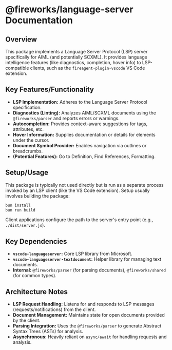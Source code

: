 # @fireworks/language-server Documentation

## Overview

This package implements a Language Server Protocol (LSP) server specifically for AIML (and potentially SCXML). It provides language intelligence features (like diagnostics, completion, hover info) to LSP-compatible clients, such as the `fireagent-plugin-vscode` VS Code extension.

## Key Features/Functionality

- **LSP Implementation:** Adheres to the Language Server Protocol specification.
- **Diagnostics (Linting):** Analyzes AIML/SCXML documents using the `@fireworks/parser` and reports errors or warnings.
- **Autocompletion:** Provides context-aware suggestions for tags, attributes, etc.
- **Hover Information:** Supplies documentation or details for elements under the cursor.
- **Document Symbol Provider:** Enables navigation via outlines or breadcrumbs.
- **(Potential Features):** Go to Definition, Find References, Formatting.

## Setup/Usage

This package is typically not used directly but is run as a separate process invoked by an LSP client (like the VS Code extension). Setup usually involves building the package:

```bash
bun install
bun run build
```

Client applications configure the path to the server's entry point (e.g., `./dist/server.js`).

## Key Dependencies

- **`vscode-languageserver`:** Core LSP library from Microsoft.
- **`vscode-languageserver-textdocument`:** Helper library for managing text documents.
- **Internal:** `@fireworks/parser` (for parsing documents), `@fireworks/shared` (for common types).

## Architecture Notes

- **LSP Request Handling:** Listens for and responds to LSP messages (requests/notifications) from the client.
- **Document Management:** Maintains state for open documents provided by the client.
- **Parsing Integration:** Uses the `@fireworks/parser` to generate Abstract Syntax Trees (ASTs) for analysis.
- **Asynchronous:** Heavily reliant on `async/await` for handling requests and analysis.
